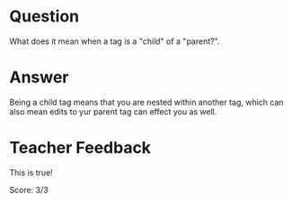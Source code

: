 # Question
What does it mean when a tag is a "child" of a "parent?".

# Answer
Being a child tag means that you are nested within another tag, which can also mean edits to yur parent tag can effect you as well.

# Teacher Feedback

This is true!

Score: 3/3